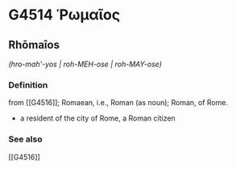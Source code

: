 # G4514 Ῥωμαῖος

## Rhōmaîos

_(hro-mah'-yos | roh-MEH-ose | roh-MAY-ose)_

### Definition

from [[G4516]]; Romaean, i.e., Roman (as noun); Roman, of Rome.

- a resident of the city of Rome, a Roman citizen

### See also

[[G4516]]

